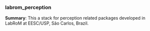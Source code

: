 ### labrom_perception
 **Summary**: This a stack for perception related packages developed in LabRoM at EESC/USP, São Carlos, Brazil.
